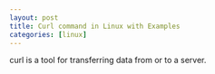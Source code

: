 ```yaml
---
layout: post
title: Curl command in Linux with Examples
categories: [linux]
---
```

curl is a tool for transferring data from or to a server. 
